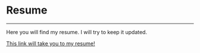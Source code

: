 # Resume
----
Here you will find my resume. I will try to keep it updated.

[This link will take you to my resume!](./RESUME_MBS.pdf)
